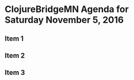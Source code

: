 ClojureBridgeMN Agenda for Saturday November 5, 2016
====================================================

## Item 1

## Item 2

## Item 3

